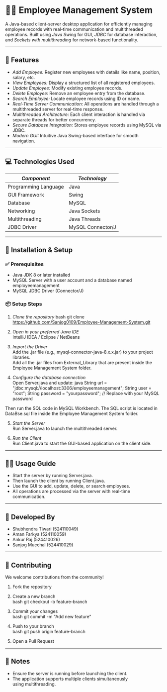 # 🧑‍💼 Employee Management System

A Java-based client-server desktop application for efficiently managing employee records with real-time communication and multithreaded operations. Built using *Java Swing* for GUI, *JDBC* for database interaction, and *Sockets with multithreading* for network-based functionality.

---

## 🔧 Features

- *Add Employee:* Register new employees with details like name, position, salary, etc.
- *View Employees:* Display a structured list of all registered employees.
- *Update Employee:* Modify existing employee records.
- *Delete Employee:* Remove an employee entry from the database.
- *Search Employee:* Locate employee records using ID or name.
- *Real-Time Server Communication:* All operations are handled through a multithreaded server for real-time response.
- *Multithreaded Architecture:* Each client interaction is handled via separate threads for better concurrency.
- *Secure Database Integration:* Stores employee records using MySQL via JDBC.
- *Modern GUI:* Intuitive Java Swing-based interface for smooth navigation.

---

## 💻 Technologies Used

| *Component*           | *Technology*           |
|-------------------------|---------------------------|
| Programming Language    | Java                      |
| GUI Framework           | Swing                     |
| Database                | MySQL                     |
| Networking              | Java Sockets              |
| Multithreading          | Java Threads              |
| JDBC Driver             | MySQL Connector/J         |

---

## 🚀 Installation & Setup

### ✅ Prerequisites

- Java JDK 8 or later installed  
- MySQL Server with a user account and a database named employeemanagement  
- MySQL JDBC Driver (Connector/J)

### 📦 Setup Steps

1. *Clone the repository*
bash
git clone https://github.com/Sanjog0109/Employee-Management-System.git


2. *Open in your preferred Java IDE*  
   IntelliJ IDEA / Eclipse / NetBeans

3. *Import the Driver*  
   Add the .jar file (e.g., mysql-connector-java-8.x.x.jar) to your project libraries.  
   Add all the .jar files from External_Library that are present inside the Employee Management System folder.

4. *Configure the database connection*  
   Open Server.java and update:
java
String url = "jdbc:mysql://localhost:3306/employeemanagement";
String user = "root";
String password = "yourpassword"; // Replace with your MySQL password

Then run the SQL code in MySQL Workbench. The SQL script is located in DataBse.sql file inside the Employee Management System folder.

5. *Start the Server*  
   Run Server.java to launch the multithreaded server.

6. *Run the Client*  
   Run Client.java to start the GUI-based application on the client side.

---

## 🧑‍💼 Usage Guide

- Start the server by running Server.java.  
- Then launch the client by running Client.java.  
- Use the GUI to add, update, delete, or search employees.  
- All operations are processed via the server with real-time communication.

---

## 👥 Developed By

- Shubhendra Tiwari (524110049)  
- Aman Farkya (524110059)  
- Ankur Raj (524410026)  
- Sanjog Mucchal (524410029)

---

## 🤝 Contributing

We welcome contributions from the community!

1. Fork the repository  
2. Create a new branch  
bash
git checkout -b feature-branch

3. Commit your changes  
bash
git commit -m "Add new feature"

4. Push to your branch  
bash
git push origin feature-branch

5. Open a Pull Request

---

## 📌 Notes

- Ensure the server is running before launching the client.
- The application supports multiple clients simultaneously using multithreading.
